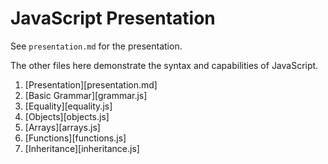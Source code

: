 # JavaScript Presentation

See `presentation.md` for the presentation.

The other files here demonstrate the syntax and capabilities of JavaScript.

1. [Presentation][presentation.md]
1. [Basic Grammar][grammar.js]
1. [Equality][equality.js]
1. [Objects][objects.js]
1. [Arrays][arrays.js]
1. [Functions][functions.js]
1. [Inheritance][inheritance.js]
